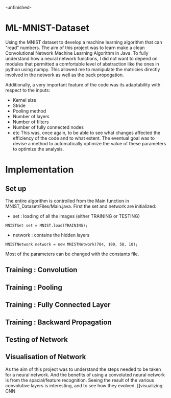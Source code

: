 -unfinished-

# ML-MNIST-Dataset
Using the MNIST dataset to develop a machine learning algorithm that can "read" numbers. 
The aim of this project was to learn make a clean Convolutional Network Machine Learning Algorithm in Java. 
To fully understand how a neural network functions, I did not want to depend on modules that permitted a comfortable level of abstraction like the ones in python using numpy.
This allowed me to manipulate the matricies directly involved in the network as well as the back propogation.

Additionally, a very important feature of the code was its adaptability with respect to the inputs:
* Kernel size
* Stride
* Pooling method
* Number of layers
* Number of filters
* Number of fully connected nodes
* etc
This was, once again, to be able to see what changes affected the efficiency of the code and to what extent.
The eventual goal was to devise a method to automatically optimize the value of these parameters to optimize the analysis.

# Implementation

## Set up

The entire algorithm is controlled from the Main function in MNIST_Dataset/Files/Main.java. First the set and network are initialized:
* set : loading of all the images (either TRAINING or TESTING)

`MNISTSet set = MNIST.load(TRAINING);`
* network : contains the hidden layers 

`MNISTNetwork network = new MNISTNetwork(784, 100, 50, 10);`

Most of the parameters can be changed with the constants file.


## Training : Convolution

## Training : Pooling

## Training : Fully Connected Layer

## Training : Backward Propagation

## Testing of Network

## Visualisation of Network

As the aim of this project was to understand the steps needed to be taken for a neural network. 
And the benefits of using a convoluted neural network is from the spacial/feature recognition. 
Seeing the result of the various convolutive layers is interesting, and to see how they evolved.
[]visualizing CNN
